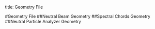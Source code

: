 title: Geometry File

#Geometry File
##Neutral Beam Geometry
##Spectral Chords Geometry
##Neutral Particle Analyzer Geometry
